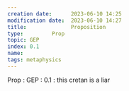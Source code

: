 ```yaml
---
creation date:		2023-06-10 14:25
modification date:	2023-06-10 14:27
title: 				Proposition
type:         Prop
topic: GEP
index: 0.1
name:
tags: metaphysics
---
```

Prop : GEP : 0.1 : this cretan is a liar